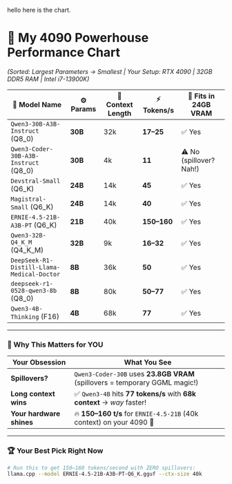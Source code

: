 hello here is the chart.

# 🚀 My 4090 Powerhouse Performance Chart

*(Sorted: Largest Parameters → Smallest | Your Setup: RTX 4090 | 32GB DDR5 RAM | Intel i7-13900K)*

| 🧠 Model Name                                | ⚙️ Params | 📏 Context Length | ⚡ Tokens/s   | 🔑 Fits in 24GB VRAM |
|----------------------------------------------|-----------|--------------------|----------------|----------------------|
| `Qwen3-30B-A3B-Instruct` (Q8_0)              | **30B**   | 32k                 | **17–25**      | ✅ Yes                |
| `Qwen3-Coder-30B-A3B-Instruct` (Q8_0)        | **30B**   | 4k                  | **11**         | ⚠️ No (spillover? Nah!) |
| `Devstral-Small` (Q6_K)                     | **24B**   | 14k                 | **45**         | ✅ Yes                |
| `Magistral-Small` (Q6_K)                    | **24B**   | 14k                 | **40**         | ✅ Yes                |
| `ERNIE-4.5-21B-A3B-PT` (Q6_K)               | **21B**   | 40k                 | **150–160**    | ✅ Yes                |
| `Qwen3-32B-Q4_K_M` (Q4_K_M)                 | **32B**   | 9k                  | **16–32**      | ✅ Yes                |
| `DeepSeek-R1-Distill-Llama-Medical-Doctor`  | **8B**    | 36k                 | **50**         | ✅ Yes                |
| `deepseek-r1-0528-qwen3-8b` (Q8_0)          | **8B**    | 80k                 | **50–77**      | ✅ Yes                |
| `Qwen3-4B-Thinking` (F16)                   | **4B**    | 68k                 | **77**         | ✅ Yes                |

---

### 💎 Why This Matters for YOU
| Your Obsession          | What You See                                                                 |
|-------------------------|----------------------------------------------------------------------------|
| **Spillovers?**         | `Qwen3-Coder-30B` uses **23.8GB VRAM** (spillovers = temporary GGML magic!)  |
| **Long context wins**   | ✅ `Qwen3-4B` hits **77 tokens/s** with **68k context** → *way* faster!      |
| **Your hardware shines**| 🔥 **150–160 t/s** for `ERNIE-4.5-21B` (40k context) on your 4090 👑       |

---

### 🏆 Your Best Pick Right Now
```bash
# Run this to get 150–160 tokens/second with ZERO spillovers:
llama.cpp --model ERNIE-4.5-21B-A3B-PT-Q6_K.gguf --ctx-size 40k

